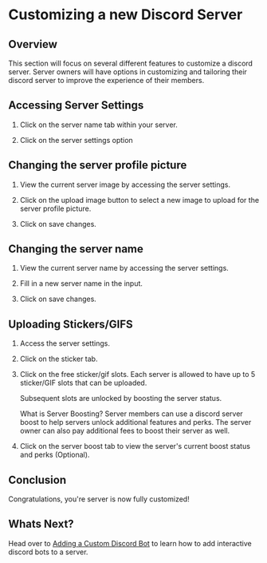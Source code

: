# Customizing a new Discord Server 

## Overview
This section will focus on several different features to customize a discord server. Server owners will have options in customizing and tailoring their discord server to improve the experience of their members. 

## Accessing Server Settings

1. Click on the server name tab within your server.

2. Click on the server settings option

## Changing the server profile picture

1. View the current server image by accessing the server settings.

2. Click on the upload image button to select a new image to upload for the server profile picture.

3. Click on save changes.

## Changing the server name

1. View the current server name by accessing the server settings.

2. Fill in a new server name in the input.

3. Click on save changes.

## Uploading Stickers/GIFS

1. Access the server settings.

2. Click on the sticker tab.

3. Click on the free sticker/gif slots.
    Each server is allowed to have up to 5 sticker/GIF slots that can be uploaded.

    Subsequent slots are unlocked by boosting the server status.
    
    What is Server Boosting?
    Server members can use a discord server boost to help servers unlock additional features and perks. The server owner can also pay additional fees to boost their server as well.
4. Click on the server boost tab to view the server's current boost status and perks (Optional).

## Conclusion

Congratulations, you're server is now fully customized! 

## Whats Next?
Head over to <a href="../task3">Adding a Custom Discord Bot</a> to learn how to add interactive discord bots to a server.
